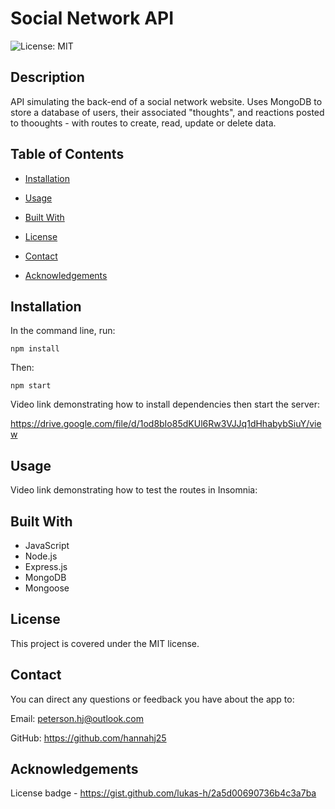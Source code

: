 # Social Network API 

![License: MIT](https://img.shields.io/badge/License-MIT-yellow.svg)

## Description
API simulating the back-end of a social network website. Uses MongoDB to store a database of users, their associated "thoughts", and reactions posted to thooughts - with routes to create, read, update or delete data.

## Table of Contents


- [Installation](#installation)

- [Usage](#usage)

- [Built With](#built-with)

- [License](#license)

- [Contact](#contact)

- [Acknowledgements](#acknowledgements)


## Installation
In the command line, run:

`npm install`

Then:

`npm start`

Video link demonstrating how to install dependencies then start the server:

https://drive.google.com/file/d/1od8bIo85dKUl6Rw3VJJq1dHhabybSiuY/view

## Usage
Video link demonstrating how to test the routes in Insomnia:

## Built With
- JavaScript
- Node.js
- Express.js
- MongoDB
- Mongoose

## License
This project is covered under the MIT license.

## Contact
You can direct any questions or feedback you have about the app to:

Email: peterson.hj@outlook.com

GitHub: https://github.com/hannahj25

## Acknowledgements
License badge - https://gist.github.com/lukas-h/2a5d00690736b4c3a7ba